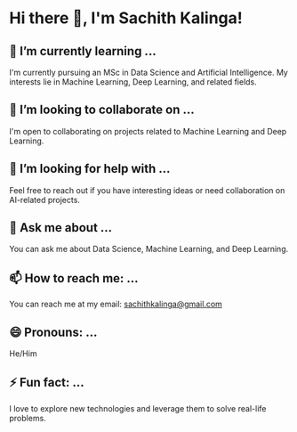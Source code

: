 # Hi there 👋, I'm Sachith Kalinga!

## 🌱 I’m currently learning ...
I'm currently pursuing an MSc in Data Science and Artificial Intelligence. My interests lie in Machine Learning, Deep Learning, and related fields.

## 👯 I’m looking to collaborate on ...
I'm open to collaborating on projects related to Machine Learning and Deep Learning.

## 🤔 I’m looking for help with ...
Feel free to reach out if you have interesting ideas or need collaboration on AI-related projects.

## 💬 Ask me about ...
You can ask me about Data Science, Machine Learning, and Deep Learning.

## 📫 How to reach me: ...
You can reach me at my email: sachithkalinga@gmail.com

## 😄 Pronouns: ...
He/Him

## ⚡ Fun fact: ...
I love to explore new technologies and leverage them to solve real-life problems.